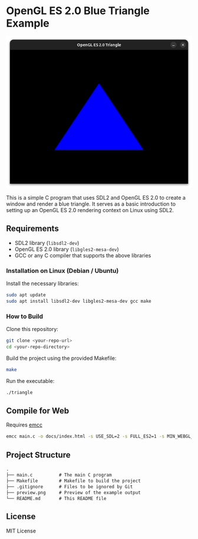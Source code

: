 # OpenGL ES 2.0 Blue Triangle Example

![Preview](./preview.png)

This is a simple C program that uses SDL2 and OpenGL ES 2.0 to create a window and render a blue triangle. It serves as a basic introduction to setting up an OpenGL ES 2.0 rendering context on Linux using SDL2.

## Requirements

- SDL2 library (`libsdl2-dev`)
- OpenGL ES 2.0 library (`libgles2-mesa-dev`)
- GCC or any C compiler that supports the above libraries

### Installation on Linux (Debian / Ubuntu)

Install the necessary libraries:

```bash
sudo apt update
sudo apt install libsdl2-dev libgles2-mesa-dev gcc make
```

### How to Build

Clone this repository:

```bash
git clone <your-repo-url>
cd <your-repo-directory>
```

Build the project using the provided Makefile:

```bash
make
```

Run the executable:

```bash
./triangle
```

## Compile for Web

Requires [emcc](https://emscripten.org/docs/getting_started/downloads.html)

```bash
emcc main.c -o docs/index.html -s USE_SDL=2 -s FULL_ES2=1 -s MIN_WEBGL_VERSION=2 -s MAX_WEBGL_VERSION=2 -s WASM=1
```

## Project Structure

```
.
├── main.c          # The main C program
├── Makefile        # Makefile to build the project
├── .gitignore      # Files to be ignored by Git
├── preview.png     # Preview of the example output
└── README.md       # This README file
```

## License

MIT License
